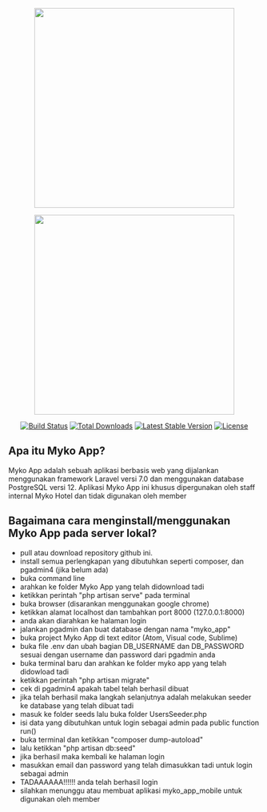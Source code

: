 <p align="center"><img src="https://res.cloudinary.com/dtfbvvkyp/image/upload/v1566331377/laravel-logolockup-cmyk-red.svg" width="400"></p>
<p align="center"><img src="https://mykohotel.com/wp-content/uploads/2017/08/Myko-Hotel-Convention-Center-Makassar-Hotel-Recommendation-by-MNC-YouTube-Google-Chrome-2017-08-31-16.49.06.png" width="400"></p>


<p align="center">
<a href="https://travis-ci.org/laravel/framework"><img src="https://travis-ci.org/laravel/framework.svg" alt="Build Status"></a>
<a href="https://packagist.org/packages/laravel/framework"><img src="https://poser.pugx.org/laravel/framework/d/total.svg" alt="Total Downloads"></a>
<a href="https://packagist.org/packages/laravel/framework"><img src="https://poser.pugx.org/laravel/framework/v/stable.svg" alt="Latest Stable Version"></a>
<a href="https://packagist.org/packages/laravel/framework"><img src="https://poser.pugx.org/laravel/framework/license.svg" alt="License"></a>
</p>

## Apa itu Myko App?
Myko App adalah sebuah aplikasi berbasis web yang dijalankan menggunakan framework Laravel versi 7.0 dan menggunakan database PostgreSQL versi 12. Aplikasi Myko App ini khusus dipergunakan oleh staff internal Myko Hotel dan tidak digunakan oleh member

## Bagaimana cara menginstall/menggunakan Myko App pada server lokal?
- pull atau download repository github ini.
- install semua perlengkapan yang dibutuhkan seperti composer, dan pgadmin4 (jika belum ada)
- buka command line
- arahkan ke folder Myko App yang telah didownload tadi
- ketikkan perintah "php artisan serve" pada terminal
- buka browser (disarankan menggunakan google chrome)
- ketikkan alamat localhost dan tambahkan port 8000 (127.0.0.1:8000)
- anda akan diarahkan ke halaman login
- jalankan pgadmin dan buat database dengan nama "myko_app"
- buka project Myko App di text editor (Atom, Visual code, Sublime)
- buka file .env dan ubah bagian DB_USERNAME dan DB_PASSWORD sesuai dengan username dan password dari pgadmin anda
- buka terminal baru dan arahkan ke folder myko app yang telah didowload tadi
- ketikkan perintah "php artisan migrate"
- cek di pgadmin4 apakah tabel telah berhasil dibuat
- jika telah berhasil maka langkah selanjutnya adalah melakukan seeder ke database yang telah dibuat tadi
- masuk ke folder seeds lalu buka folder UsersSeeder.php
- isi data yang dibutuhkan untuk login sebagai admin pada public function run()
- buka terminal dan ketikkan "composer dump-autoload"
- lalu ketikkan "php artisan db:seed"
- jika berhasil maka kembali ke halaman login
- masukkan email dan password yang telah dimasukkan tadi untuk login sebagai admin
- TADAAAAAA!!!!!! anda telah berhasil login
- silahkan menunggu atau membuat aplikasi myko_app_mobile untuk digunakan oleh member
